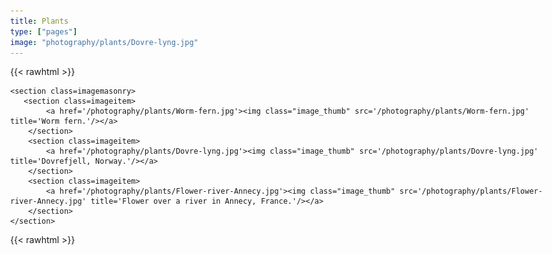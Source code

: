 ```yaml
---
title: Plants
type: ["pages"]
image: "photography/plants/Dovre-lyng.jpg"
---
```


{{< rawhtml >}}

<style>
body {
    max-width: 1500px;
}
</style>

    <section class=imagemasonry>
       <section class=imageitem>
            <a href='/photography/plants/Worm-fern.jpg'><img class="image_thumb" src='/photography/plants/Worm-fern.jpg' title='Worm fern.'/></a>
        </section>
        <section class=imageitem>
            <a href='/photography/plants/Dovre-lyng.jpg'><img class="image_thumb" src='/photography/plants/Dovre-lyng.jpg' title='Dovrefjell, Norway.'/></a>
        </section>
        <section class=imageitem>
            <a href='/photography/plants/Flower-river-Annecy.jpg'><img class="image_thumb" src='/photography/plants/Flower-river-Annecy.jpg' title='Flower over a river in Annecy, France.'/></a>
        </section>
    </section>
{{< rawhtml >}}
